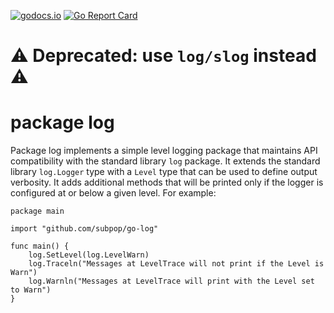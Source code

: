 [![godocs.io](http://godocs.io/github.com/subpop/go-log?status.svg)](http://godocs.io/github.com/subpop/go-log)
[![Go Report Card](https://goreportcard.com/badge/github.com/subpop/go-log)](https://goreportcard.com/report/github.com/subpop/go-log)

# ⚠️ Deprecated: use `log/slog` instead ⚠️

# package log

Package log implements a simple level logging package that maintains API
compatibility with the standard library `log` package. It extends the standard
library `log.Logger` type with a `Level` type that can be used to define output
verbosity. It adds additional methods that will be printed only if the logger
is configured at or below a given level. For example:

```
package main

import "github.com/subpop/go-log"

func main() {
    log.SetLevel(log.LevelWarn)
    log.Traceln("Messages at LevelTrace will not print if the Level is Warn")
    log.Warnln("Messages at LevelTrace will print with the Level set to Warn")
}
```
